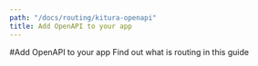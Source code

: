 ```yaml
---
path: "/docs/routing/kitura-openapi"
title: Add OpenAPI to your app
---
```


#Add OpenAPI to your app
Find out what is routing in this guide